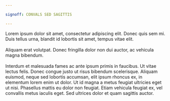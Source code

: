 ```yaml
---

signoff: CONVALS SED SAGITTIS

---
```


Lorem ipsum dolor sit amet, consectetur adipiscing elit. Donec quis sem  mi. Duis tellus urna, blandit id lobortis sit amet, tempus vitae elit.
<br><br>
Aliquam erat volutpat. Donec fringilla dolor non dui auctor, ac vehicula  magna bibendum.
<br><br>
Interdum et malesuada fames ac ante ipsum primis in faucibus. Ut vitae  lectus felis. Donec congue justo ut risus bibendum scelerisque. Aliquam  euismod, neque sed lobortis accumsan, elit ipsum rhoncus ex, in  elementum lorem enim ut dolor. Ut id magna a metus feugiat ultricies  eget ut nisi. Phasellus mattis eu dolor non feugiat. Etiam vehicula  feugiat ex, vel convallis metus iaculis eget. Sed ultrices dolor et quam  sagittis auctor.

